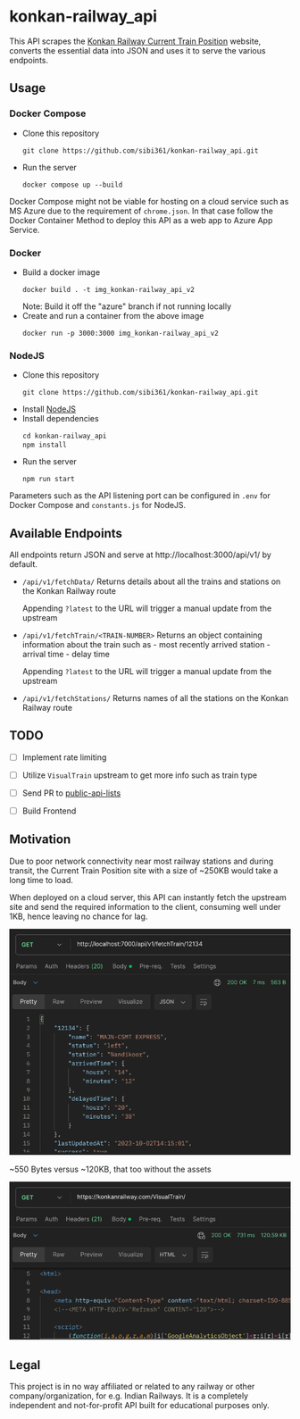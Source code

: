 # konkan-railway_api

This API scrapes the [Konkan Railway Current Train Position](https://konkanrailway.com/VisualTrain/) website, converts the essential data into JSON and uses it to serve the various endpoints.


## Usage

### Docker Compose

- Clone this repository
    ```
    git clone https://github.com/sibi361/konkan-railway_api.git
    ```
- Run the server
    ```
    docker compose up --build
    ```

Docker Compose might not be viable for hosting on a cloud service such as MS Azure due to the requirement of `chrome.json`. In that case follow the Docker Container Method to deploy this API as a web app to Azure App Service.

### Docker

- Build a docker image
    ```
    docker build . -t img_konkan-railway_api_v2
    ```
    Note: Build it off the "azure" branch if not running locally
- Create and run a container from the above image
    ```
    docker run -p 3000:3000 img_konkan-railway_api_v2
    ```

### NodeJS

- Clone this repository
    ```
    git clone https://github.com/sibi361/konkan-railway_api.git
    ```
- Install [NodeJS](https://nodejs.org/en/download)
- Install dependencies
    ```
    cd konkan-railway_api
    npm install
    ```
- Run the server
    ```
    npm run start
    ```

Parameters such as the API listening port can be configured in ```.env``` for Docker Compose and ```constants.js``` for NodeJS.

## Available Endpoints

All endpoints return JSON and serve at http://localhost:3000/api/v1/ by default.

- `/api/v1/fetchData/`
    Returns details about all the trains and stations on the Konkan Railway route

    Appending `?latest` to the URL will trigger a manual update from the upstream

- `/api/v1/fetchTrain/<TRAIN-NUMBER>`
    Returns an object containing information about the train such as
        - most recently arrived station
        - arrival time
        - delay time

    Appending `?latest` to the URL will trigger a manual update from the upstream

- `/api/v1/fetchStations/`
    Returns names of all the stations on the Konkan Railway route


## TODO

- [ ] Implement rate limiting
- [ ] Utilize `VisualTrain` upstream to get more info such as train type
- [ ] Send PR to [public-api-lists](https://github.com/public-api-lists/public-api-lists)
- [ ] Build Frontend


## Motivation

Due to poor network connectivity near most railway stations and during transit, the Current Train Position site with a size of ~250KB would take a long time to load.

When deployed on a cloud server, this API can instantly fetch the upstream site and send the required information to the client, consuming well under 1KB, hence leaving no chance for lag.

![postman_api_test_screenshot](./images/postman_screenshot.png)

~550 Bytes versus ~120KB, that too without the assets

![official_website_screenshot](./images/official_website_screnshot.png)

## Legal

This project is in no way affiliated or related to any railway or other company/organization, for e.g. Indian Railways. It is a completely independent and not-for-profit API built for educational purposes only.
